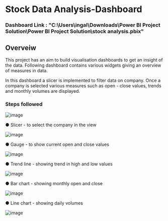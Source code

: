 
# Stock Data Analysis-Dashboard

### Dashboard Link : "C:\Users\ingal\Downloads\Power BI Project Solution\Power BI Project Solution\stock analysis.pbix"
## Overveiw

This project has an aim to build visualisation dashboards to get an insight of the data. Following dashboard contains various widgets giving an overview of measures in data. 

In this dashboard a slicer is implemented to filter data on company. Once a company is selected various measures such as open - close values, trends and monthly volumes are displayed. 



### Steps followed 
![image](https://github.com/user-attachments/assets/85060383-bda1-4886-8e8c-64673ef6dc17)

        
●	Slicer - to select the company in the view 

![image](https://github.com/user-attachments/assets/1d86f3a8-9d8e-430b-80fd-af57c8af871e)

●	Gauge - to show current open and close values

![image](https://github.com/user-attachments/assets/2d1e4827-f638-482b-939e-3a14fa33fd62)

●	Trend line - showing trend in high and low values


![image](https://github.com/user-attachments/assets/2d123c23-e552-4ebe-9ba9-e80d63966969)

●	Bar chart - showing monthly open and close


![image](https://github.com/user-attachments/assets/41dc85fa-8f58-4a0b-becd-5e40b451f309)

●	Line chart - showing daily volumes


![image](https://github.com/user-attachments/assets/96c4a917-e856-49d9-920a-80b563719e9c)

